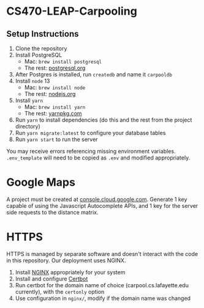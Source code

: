 # CS470-LEAP-Carpooling

## Setup Instructions

1. Clone the repository
2. Install PostgreSQL
   - Mac: `brew install postgresql`
   - The rest: [postgresql.org](https://www.postgresql.org/download/)
3. After Postgres is installed, run `createdb` and name it `carpooldb`
4. Install `node` 13
   - Mac: `brew install node`
   - The rest: [nodejs.org](https://nodejs.org/en/download/current/)
2. Install `yarn`
   - Mac: `brew install yarn`
   - The rest: [yarnpkg.com](https://classic.yarnpkg.com/en/docs/install)
3. Run `yarn` to install dependencies (do this and the rest from the project directory)
4. Run `yarn migrate:latest` to configure your database tables
5. Run `yarn start` to run the server

You may receive errors referencing missing environment variables. `.env_template` will need to be copied as `.env` and modified appropriately.

# Google Maps

A project must be created at [console.cloud.google.com](https://console.cloud.google.com). Generate 1 key capable of using the Javascript Autocomplete APIs, and 1 key for the server side requests to the distance matrix.

# HTTPS

HTTPS is managed by separate software and doesn't interact with the code in this repository. Our deployment uses NGINX.

1. Install [NGINX](http://nginx.org/en/download.html) appropriately for your system
2. Install and configure [Certbot](https://certbot.eff.org/lets-encrypt/ubuntubionic-nginx)
3. Run certbot for the domain name of choice (carpool.cs.lafayette.edu currently), with the `certonly` option
3. Use configuration in `nginx/`, modify if the domain name was changed
